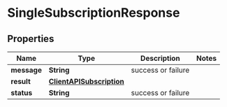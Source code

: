 
# SingleSubscriptionResponse

## Properties
Name | Type | Description | Notes
------------ | ------------- | ------------- | -------------
**message** | **String** | success or failure | 
**result** | [**ClientAPISubscription**](ClientAPISubscription.md) |  | 
**status** | **String** | success or failure | 



